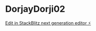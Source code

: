 # DorjayDorji02

[Edit in StackBlitz next generation editor ⚡️](https://stackblitz.com/~/github.com/oliur01/DorjayDorji02)